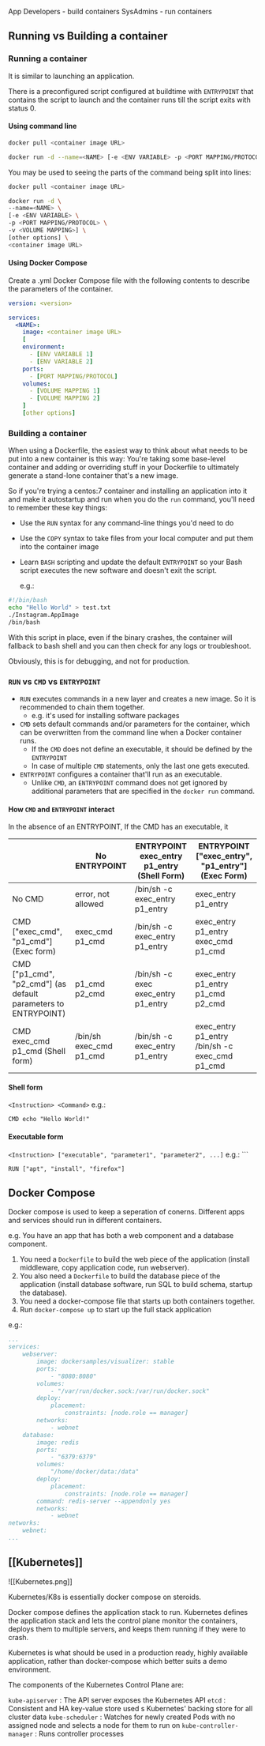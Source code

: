 App Developers - build containers
SysAdmins - run containers
## Running vs Building a container
### Running a container
It is similar to launching an application.

There is a preconfigured script configured at buildtime with `ENTRYPOINT` that contains the script to launch and the container runs till the script exits with status 0.
#### Using command line

```bash
docker pull <container image URL>

docker run -d --name=<NAME> [-e <ENV VARIABLE> -p <PORT MAPPING/PROTOCOL> -v <VOLUME MAPPING>] [other options] <container image URL>
```

You may be used to seeing the parts of the command being split into lines:

```bash
docker pull <container image URL>

docker run -d \
--name=<NAME> \
[-e <ENV VARIABLE> \
-p <PORT MAPPING/PROTOCOL> \
-v <VOLUME MAPPING>] \
[other options] \
<container image URL>
```
#### Using Docker Compose
Create a .yml Docker Compose file with the following contents to describe the parameters of the container.

```yaml
version: <version>

services:
  <NAME>:
    image: <container image URL>
    [
    environment:
      - [ENV VARIABLE 1]
      - [ENV VARIABLE 2]
    ports:
      - [PORT MAPPING/PROTOCOL]
    volumes:
      - [VOLUME MAPPING 1]
      - [VOLUME MAPPING 2]
    ]
    [other options]
```
### Building a container
When using a Dockerfile, the easiest way to think about what needs to be put into a new container is this way: You're taking some base-level container and adding or overriding stuff in your Dockerfile to ultimately generate a stand-lone container that's a new image.

So if you're trying a centos:7 container and installing an application into it and make it autostartup and run when you do the `run` command, you'll need to remember these key things:

- Use the `RUN` syntax for any command-line things you'd need to do
- Use the `COPY` syntax to take files from your local computer and put them into the container image
- Learn `BASH` scripting and update the default `ENTRYPOINT` so your Bash script executes the new software and doesn't exit the script.
  
  e.g.:
``` Bash
#!/bin/bash
echo "Hello World" > test.txt
./Instagram.AppImage
/bin/bash
```
   
With this script in place, even if the binary crashes, the container will fallback to bash shell and you can then check for any logs or troubleshoot.

Obviously, this is for debugging, and not for production.

### `RUN` vs `CMD` vs `ENTRYPOINT`

- `RUN` executes commands in a new layer and creates a new image. So it is recommended to chain them together.
	- e.g. it's used for installing software packages
- `CMD` sets default commands and/or parameters for the container, which can be overwritten from the command line when a Docker container runs.
	- If the `CMD` does not define an executable, it should be defined by the `ENTRYPOINT`
	- In case of multiple `CMD` statements, only the last one gets executed.
- `ENTRYPOINT` configures a container that'll run as an executable.
	- Unlike `CMD`, an `ENTRYPOINT` command does not get ignored by additional parameters that are specified in the `docker run` command.

#### How `CMD` and `ENTRYPOINT` interact
In the absence of an ENTRYPOINT, If the CMD has an executable, it 

|                                                                | No ENTRYPOINT           | ENTRYPOINT exec_entry p1_entry (Shell Form) | ENTRYPOINT ["exec_entry", "p1_entry"] (Exec Form) |
| -------------------------------------------------------------- | ----------------------- | ------------------------------------------- | ------------------------------------------------- |
| No CMD                                                         | error, not allowed      | /bin/sh -c exec_entry p1_entry              | exec_entry p1_entry                               |
| CMD ["exec_cmd", "p1_cmd"] (Exec form)                         | exec_cmd p1_cmd         | /bin/sh -c exec_entry p1_entry              | exec_entry p1_entry exec_cmd p1_cmd               |
| CMD ["p1_cmd", "p2_cmd"] (as default parameters to ENTRYPOINT) | p1_cmd p2_cmd           | /bin/sh -c exec exec_entry p1_entry         | exec_entry p1_entry p1_cmd p2_cmd                 |
| CMD exec_cmd p1_cmd (Shell form)                               | /bin/sh exec_cmd p1_cmd | /bin/sh -c exec_entry p1_entry              | exec_entry p1_entry /bin/sh -c exec_cmd p1_cmd    |

#### Shell form
`<Instruction> <Command>`
e.g.: 
```
CMD echo "Hello World!"
```

#### Executable form
`<Instruction> ["executable", "parameter1", "parameter2", ...]`
e.g.: ```
```
RUN ["apt", "install", "firefox"]
```

## Docker Compose
Docker compose is used to keep a seperation of conerns. Different apps and services should run in different containers.

e.g. You have an app that has both a web component and a database component.

1. You need a `Dockerfile` to build the web piece of the application (install middleware, copy application code, run webserver).
2. You also need a `Dockerfile` to build the database piece of the application (install database software, run SQL to build schema, startup the database).
3. You need a docker-compose file that starts up both containers together.
4. Run `docker-compose up` to start up the full stack application

e.g.:
```yaml
...
services:
	webserver:
		image: dockersamples/visualizer: stable
		ports:
			- "8080:8080"
		volumes:
			- "/var/run/docker.sock:/var/run/docker.sock"
		deploy:
			placement:
				constraints: [node.role == manager]
		networks:
			- webnet
	database:
		image: redis
		ports:
			- "6379:6379"
		volumes:
			"/home/docker/data:/data"
		deploy:
			placement:
				constraints: [node.role == manager]
		command: redis-server --appendonly yes
		networks:
			- webnet
networks:
	webnet:
...
```

## [[Kubernetes]]

![[Kubernetes.png]]

Kubernetes/K8s is essentially docker compose on steroids.

Docker compose defines the application stack to run.
Kubernetes defines the application stack and lets the control plane monitor the containers, deploys them to multiple servers, and keeps them running if they were to crash.

Kubernetes is what should be used in a production ready, highly available application, rather than docker-compose which better suits a demo environment.

The components of the Kubernetes Control Plane are:

`kube-apiserver` : The API server exposes the Kubernetes API 
`etcd` : Consistent and HA key-value store used s Kubernetes' backing store for all cluster data
`kube-scheduler` : Watches for newly created Pods with no assigned node and selects a node for them to run on
`kube-controller-manager` : Runs controller processes